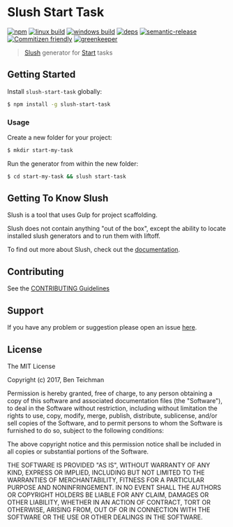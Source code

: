 # Slush Start Task

[![npm](https://img.shields.io/npm/v/slush-start-task.svg?style=flat-square)](https://www.npmjs.com/package/slush-start-task)
[![linux build](https://img.shields.io/circleci/project/github/effervescentia/slush-start-task/master.svg?label=linux&style=flat-square)](https://circleci.com/gh/effervescentia/slush-start-task)
[![windows build](https://img.shields.io/appveyor/ci/effervescentia/slush-start-task/master.svg?label=windows&style=flat-square)](https://ci.appveyor.com/project/effervescentia/slush-start-task)
[![deps](https://david-dm.org/effervescentia/slush-start-task.svg?style=flat-square)](https://david-dm.org/effervescentia/slush-start-task)
[![semantic-release](https://img.shields.io/badge/%20%20%F0%9F%93%A6%F0%9F%9A%80-semantic--release-e10079.svg?style=flat-square)](https://github.com/semantic-release/semantic-release)
[![Commitizen friendly](https://img.shields.io/badge/commitizen-friendly-brightgreen.svg?style=flat-square)](http://commitizen.github.io/cz-cli/)
[![greenkeeper](https://badges.greenkeeper.io/effervescentia/slush-start-task.svg)](https://greenkeeper.io/)


> [Slush](http://slushjs.github.io/) generator for [Start](https://github.com/start-runner/start) tasks


## Getting Started

Install `slush-start-task` globally:

```bash
$ npm install -g slush-start-task
```

### Usage

Create a new folder for your project:

```bash
$ mkdir start-my-task
```

Run the generator from within the new folder:

```bash
$ cd start-my-task && slush start-task
```

## Getting To Know Slush

Slush is a tool that uses Gulp for project scaffolding.

Slush does not contain anything "out of the box", except the ability to locate installed slush generators and to run them with liftoff.

To find out more about Slush, check out the [documentation](https://github.com/slushjs/slush).

## Contributing

See the [CONTRIBUTING Guidelines](https://github.com/effervescentia/slush-start-task/blob/master/CONTRIBUTING.md)

## Support
If you have any problem or suggestion please open an issue [here](https://github.com/effervescentia/slush-start-task/issues).

## License

The MIT License

Copyright (c) 2017, Ben Teichman

Permission is hereby granted, free of charge, to any person
obtaining a copy of this software and associated documentation
files (the "Software"), to deal in the Software without
restriction, including without limitation the rights to use,
copy, modify, merge, publish, distribute, sublicense, and/or sell
copies of the Software, and to permit persons to whom the
Software is furnished to do so, subject to the following
conditions:

The above copyright notice and this permission notice shall be
included in all copies or substantial portions of the Software.

THE SOFTWARE IS PROVIDED "AS IS", WITHOUT WARRANTY OF ANY KIND,
EXPRESS OR IMPLIED, INCLUDING BUT NOT LIMITED TO THE WARRANTIES
OF MERCHANTABILITY, FITNESS FOR A PARTICULAR PURPOSE AND
NONINFRINGEMENT. IN NO EVENT SHALL THE AUTHORS OR COPYRIGHT
HOLDERS BE LIABLE FOR ANY CLAIM, DAMAGES OR OTHER LIABILITY,
WHETHER IN AN ACTION OF CONTRACT, TORT OR OTHERWISE, ARISING
FROM, OUT OF OR IN CONNECTION WITH THE SOFTWARE OR THE USE OR
OTHER DEALINGS IN THE SOFTWARE.
